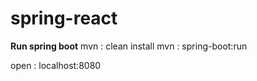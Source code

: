 # spring-react

**Run spring boot**
mvn : clean install <enter>
mvn : spring-boot:run <enter>

open : localhost:8080
